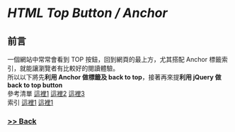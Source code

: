 # *HTML Top Button / Anchor* 

## 前言
一個網站中常常會看到 TOP 按鈕，回到網頁的最上方，尤其搭配 Anchor 標籤索引，就能讓瀏覽者有比較好的閱讀體驗。  
所以以下將先**利用 Anchor 做標籤及 back to top**，接著再來提**利用 jQuery 做 back to top button**  
參考清單 [這裡1](http://www.flycan.com/article/javascript/jquery-animate-go-top-863.html) [這裡2]() [這裡3](https://ezbox.idv.tw/131/back-to-top-button-without-images/)  
索引 [這裡1](https://ezbox.idv.tw/131/back-to-top-button-without-images/) [這裡1](https://ezbox.idv.tw/131/back-to-top-button-without-images/)















### [>> Back](https://myfriends1033.github.io/)